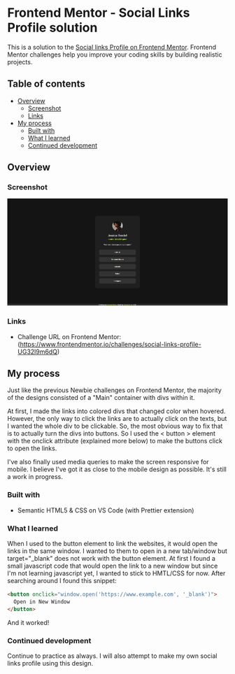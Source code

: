 # Frontend Mentor - Social Links Profile solution

This is a solution to the [Social links Profile on Frontend Mentor](https://www.frontendmentor.io/challenges/social-links-profile-UG32l9m6dQ). Frontend Mentor challenges help you improve your coding skills by building realistic projects.

## Table of contents

- [Overview](#overview)
  - [Screenshot](#screenshot)
  - [Links](#links)
- [My process](#my-process)
  - [Built with](#built-with)
  - [What I learned](#what-i-learned)
  - [Continued development](#continued-development)


## Overview

### Screenshot

![Final Result](https://github.com/vanbyu22/Social-links-profile-FM/blob/63a88cbcd85cef130df3c76af3ee885cc108287b/Screenshot_29-3-2025_141916_final-desktop.jpeg)

### Links

- Challenge URL on Frontend Mentor: (https://www.frontendmentor.io/challenges/social-links-profile-UG32l9m6dQ)

## My process

Just like the previous Newbie challenges on Frontend Mentor, the majority of the designs consisted of a "Main" container with divs within it.

At first, I made the links into colored divs that changed color when hovered. However, the only way to click the links are to actually click on the texts, but I wanted the whole div to be clickable. So, the most obvious way to fix that is to actually turn the divs into buttons. So I used the < button > element with the onclick attribute (explained more below) to make the buttons click to open the links.

I've also finally used media queries to make the screen responsive for mobile. I believe I've got it as close to the mobile design as possible. It's still a work in progress.

### Built with

- Semantic HTML5 & CSS on VS Code (with Prettier extension)

### What I learned

When I used to the button element to link the websites, it would open the links in the same window. I wanted to them to open in a new tab/window but target="\_blank" does not work with the button element. At first I found a small javascript code that would open the link to a new window but since I'm not learning javascript yet, I wanted to stick to HMTL/CSS for now. After searching around I found this snippet:

```html
<button onclick="window.open('https://www.example.com', '_blank')">
  Open in New Window
</button>
```

And it worked!

### Continued development

Continue to practice as always. I will also attempt to make my own social links profile using this design.
